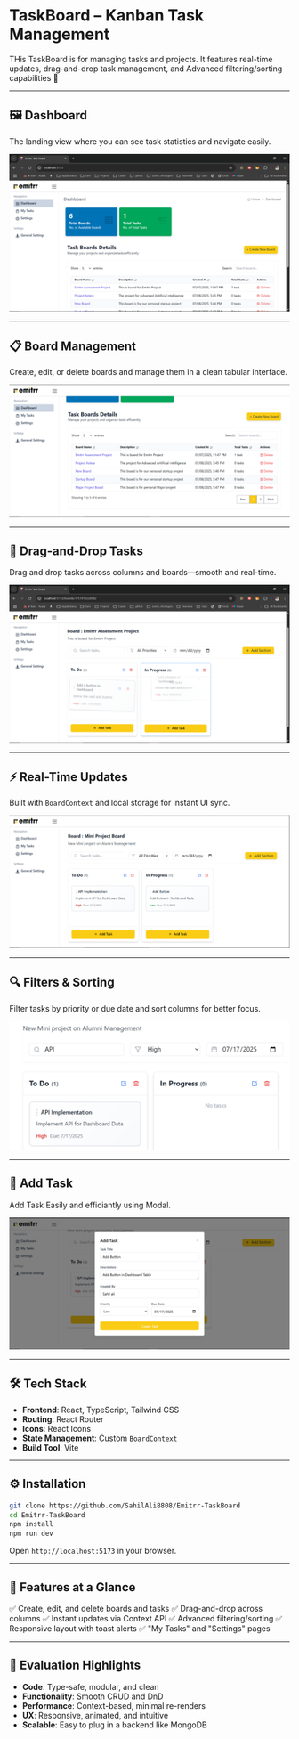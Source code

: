 # TaskBoard – Kanban Task Management

THis TaskBoard is for managing tasks and projects. It features real-time updates, drag-and-drop task management, and Advanced filtering/sorting capabilities 🎯

---

## 🖼️ Dashboard

The landing view where you can see task statistics and navigate easily.

![Dashboard](https://github.com/SahilAli8808/Emitrr-TaskBoard/blob/main/Screenshots/image.png)

---

## 📋 Board Management

Create, edit, or delete boards and manage them in a clean tabular interface.

![Board Management](https://github.com/SahilAli8808/Emitrr-TaskBoard/blob/main/Screenshots/image2.png)

---

## 📌 Drag-and-Drop Tasks

Drag and drop tasks across columns and boards—smooth and real-time.

![Drag and Drop](https://github.com/SahilAli8808/Emitrr-TaskBoard/blob/main/Screenshots/image8.png)

---

## ⚡ Real-Time Updates

Built with `BoardContext` and local storage for instant UI sync.

![Real Time](https://github.com/SahilAli8808/Emitrr-TaskBoard/blob/main/Screenshots/image4.png)

---

## 🔍 Filters & Sorting

Filter tasks by priority or due date and sort columns for better focus.

![Filter and Sort](https://github.com/SahilAli8808/Emitrr-TaskBoard/blob/main/Screenshots/image6.png)

---

## 👤 Add Task 

Add Task Easily and efficiantly using Modal.

![My Tasks](https://github.com/SahilAli8808/Emitrr-TaskBoard/blob/main/Screenshots/image5.png)

---


## 🛠️ Tech Stack

* **Frontend**: React, TypeScript, Tailwind CSS
* **Routing**: React Router
* **Icons**: React Icons
* **State Management**: Custom `BoardContext`
* **Build Tool**: Vite

---

## ⚙️ Installation

```bash
git clone https://github.com/SahilAli8808/Emitrr-TaskBoard
cd Emitrr-TaskBoard
npm install
npm run dev
```

Open `http://localhost:5173` in your browser.

---

## 🎯 Features at a Glance

✅ Create, edit, and delete boards and tasks
✅ Drag-and-drop across columns
✅ Instant updates via Context API
✅ Advanced filtering/sorting
✅ Responsive layout with toast alerts
✅ "My Tasks" and "Settings" pages

---

## 🧪 Evaluation Highlights

* **Code**: Type-safe, modular, and clean
* **Functionality**: Smooth CRUD and DnD
* **Performance**: Context-based, minimal re-renders
* **UX**: Responsive, animated, and intuitive
* **Scalable**: Easy to plug in a backend like MongoDB


